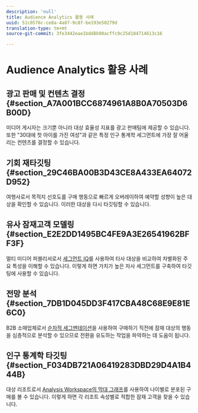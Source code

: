 ```yaml
---
description: 'null'
title: Audience Analytics 활용 사례
uuid: 51c0576c-ce8a-4a87-9c8f-be193e50279d
translation-type: tm+mt
source-git-commit: 3fe3442eae1bdd8b90acffc9c25d184714613c16

---
```



# Audience Analytics 활용 사례

## 광고 판매 및 컨텐츠 결정 {#section_A7A001BCC6874961A8B0A70503D6B00D}

미디어 게시자는 크기뿐 아니라 대상 효율성 지표를 광고 판매팀에 제공할 수 있습니다. 또한 &quot;30대에 첫 아이를 가진 여성&quot;과 같은 특정 인구 통계학 세그먼트에 가장 잘 어울리는 컨텐츠를 결정할 수 있습니다.

## 기회 재타깃팅 {#section_29C46BA00B3D43CE8A433EA64072D952}

여행사로서 목적지 선호도를 구매 행동으로 빠르게 오버레이하여 예약할 성향이 높은 대상을 확인할 수 있습니다. 이러한 대상을 다시 타깃팅할 수 있습니다.

## 유사 잠재고객 모델링 {#section_E2E2DD1495BC4FE9A3E26541962BFF3F}

멀티 미디어 퍼블리셔로서 [세그먼트 IQ](https://docs.adobe.com/content/help/ko-KR/analytics/analyze/analysis-workspace/panels/segment-comparison/segment-comparison.html)를 사용하여 타사 대상을 비교하여 차별화된 주요 특성을 이해할 수 있습니다. 이렇게 하면 가치가 높은 자사 세그먼트를 구축하여 타깃팅에 사용할 수 있습니다.

## 전망 분석 {#section_7DB1D045DD3F417CBA48C68E9E81E6C0}

B2B 소매업체로서 [순차적 세그멘테이션](https://docs.adobe.com/help/en/analytics/components/segmentation/segmentation-workflow/seg-sequential-build.html)을 사용하여 구매하기 직전에 잠재 대상의 행동을 심층적으로 분석할 수 있으므로 전환을 유도하는 작업을 파악하는 데 도움이 됩니다.

## 인구 통계학 타깃팅 {#section_F034DB721A06419283DBD29D4A1B444B}

대상 리조트로서 [Analysis Workspace의 막대 그래프](https://docs.adobe.com/content/help/en/analytics/analyze/analysis-workspace/visualizations/histogram.html)를 사용하여 나이별로 분포된 구매를 볼 수 있습니다. 이렇게 하면 각 리조트 속성별로 적합한 잠재 고객을 찾을 수 있습니다.

